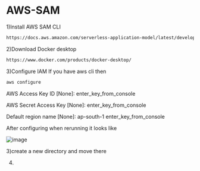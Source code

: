 # AWS-SAM
1)Install AWS SAM CLI
```bash
https://docs.aws.amazon.com/serverless-application-model/latest/developerguide/install-sam-cli.html
```

2)Download Docker desktop
```bash
https://www.docker.com/products/docker-desktop/
```

3)Configure IAM
If you have aws cli then
```bash
aws configure
```

AWS Access Key ID [None]: enter_key_from_console

AWS Secret Access Key [None]: enter_key_from_console

Default region name [None]: ap-south-1 enter_key_from_console

After configuring when rerunning it looks like

![image](https://github.com/sha-linimoorthy/AWS-SAM/assets/109151905/14ce7d5c-34d0-4d8d-b68c-3573dcf43490)

3)create a new directory and move there

4)
